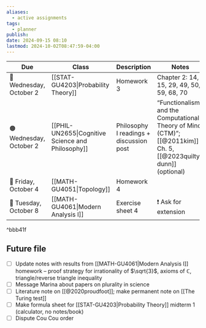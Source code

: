 ```yaml
---
aliases:
  - active assignments
tags:
  - planner
publish: 
date: 2024-09-15 08:10
lastmod: 2024-10-02T08:47:59-04:00
---
```


| Due                     | Class                                             | Description                             | Notes                                                                                                                 |
| ----------------------- | ------------------------------------------------- | --------------------------------------- | --------------------------------------------------------------------------------------------------------------------- |
| 🔴 Wednesday, October 2 | [[STAT-GU4203\|Probability Theory]]               | Homework 3                              | Chapter 2: 14, 15, 29, 49, 50, 59, 68, 70                                                                             |
| 🟠 Wednesday, October 2 | [[PHIL-UN2655\|Cognitive Science and Philosophy]] | Philosophy I readings + discussion post | “Functionalism and the Computational Theory of Mind (CTM)”;<br>[[@2011kim]] Ch. 5,<br>[[@2023quilty-dunn]] (optional) |
| 🔴 Friday, October 4    | [[MATH-GU4051\|Topology]]                         | Homework 4                              |                                                                                                                       |
| 🔴 Tuesday, October 8   | [[MATH-GU4061\|Modern Analysis I]]                | Exercise sheet 4                        | ❗ Ask for extension                                                                                                   |

^bbb41f

## Future file

- [ ] Update notes with results from [[MATH-GU4061|Modern Analysis I]] homework – proof strategy for irrationality of $\sqrt{3}$, axioms of $\mathbb C$, triangle/reverse triangle inequality
- [ ] Message Marina about papers on plurality in science
- [ ] Literature note on [[@2020proudfoot]]; make permanent note on [[The Turing test]]
- [ ] Make formula sheet for [[STAT-GU4203|Probability Theory]] midterm 1 (calculator, no notes/book)
- [ ] Dispute Cou Cou order